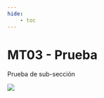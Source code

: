 ```yaml
---
hide:
    - toc
---
```


# MT03 - Prueba

Prueba de sub-sección

![](../images/MT01/scorpio_blow.jpg)

